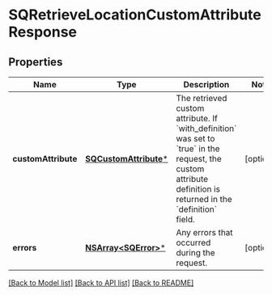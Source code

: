 # SQRetrieveLocationCustomAttributeResponse

## Properties
Name | Type | Description | Notes
------------ | ------------- | ------------- | -------------
**customAttribute** | [**SQCustomAttribute***](SQCustomAttribute.md) | The retrieved custom attribute. If &#x60;with_definition&#x60; was set to &#x60;true&#x60; in the request, the custom attribute definition is returned in the &#x60;definition&#x60; field. | [optional] 
**errors** | [**NSArray&lt;SQError&gt;***](SQError.md) | Any errors that occurred during the request. | [optional] 

[[Back to Model list]](../README.md#documentation-for-models) [[Back to API list]](../README.md#documentation-for-api-endpoints) [[Back to README]](../README.md)


